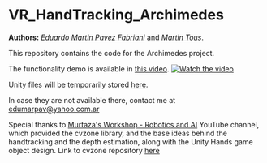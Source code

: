 # VR_HandTracking_Archimedes

**Authors:** [_Eduardo Martin Pavez Fabriani_](https://www.linkedin.com/in/eduardo-pavez/) and [_Martin Tous_](https://martintous.net/).

This repository contains the code for the Archimedes project.

The functionality demo is available in [this video](https://youtu.be/Dqqu_yh6Uw0).
[![Watch the video](https://img.youtube.com/vi/Dqqu_yh6Uw0/maxresdefault.jpg)](https://youtu.be/Dqqu_yh6Uw0)

Unity files will be temporarily stored [here](https://drive.google.com/drive/folders/1AGd0dnqLf6OTxdLysQvqMhknENuwqijQ?usp=sharing).

In case they are not available there, contact me at edumarpav@yahoo.com.ar

Special thanks to [Murtaza's Workshop - Robotics and AI](https://www.youtube.com/@murtazasworkshop/videos) YouTube channel, which provided the cvzone library, and the base ideas behind the handtracking and the depth estimation, along with the Unity Hands game object design. Link to cvzone repository [here](https://www.youtube.com/watch?v=RQ-2JWzNc6k&t=3175s)
